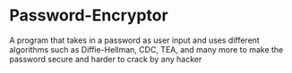 # Password-Encryptor
A program that takes in a password as user input and uses different algorithms such as Diffie-Hellman, CDC, TEA, and many more to make the password secure and harder to crack by any hacker
